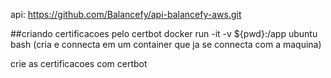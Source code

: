 api:
https://github.com/Balancefy/api-balancefy-aws.git

##criando certificacoes pelo certbot
docker run -it -v ${pwd}:/app ubuntu bash
(cria e connecta em um container que ja se connecta com a maquina)

crie as certificacoes com certbot

